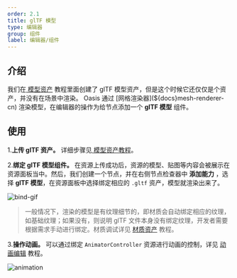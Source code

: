 ```yaml
---
order: 2.1
title: glTF 模型
type: 编辑器
group: 组件
label: 编辑器/组件
---
```


## 介绍

我们在[ 模型资产](${docs}editor-resource-gltf-cn) 教程里面创建了 glTF 模型资产，但是这个时候它还仅仅是个资产，并没有在场景中渲染。 Oasis 通过 [网格渲染器](${docs}mesh-renderer-cn) 渲染模型，在编辑器的操作为给节点添加一个 **glTF 模型** 组件。

## 使用

1.**上传 glTF 资产。** 详细步骤见[ 模型资产教程](${docs}editor-resource-gltf-cn)。

2.**绑定 glTF 模型组件。** 在资源上传成功后，资源的模型、贴图等内容会被展示在资源面板当中。然后，我们创建一个节点，并在右侧节点检查器中 **添加能力** ，选择 **glTF 模型**，在资源面板中选择绑定相应的 `.gltf` 资产，模型就渲染出来了。

![bind-gif](https://gw.alipayobjects.com/zos/OasisHub/8d8c2197-ad95-46c0-98b1-2beadba0535b/bind-gif.gif)

> 一般情况下，渲染的模型是有纹理细节的，即材质会自动绑定相应的纹理，如基础纹理；如果没有，则说明 glTF 文件本身没有绑定纹理，开发者需要根据需求手动进行绑定。材质调试详见 [材质资产](${docs}editor-material-cn) 教程。

3.**操作动画。** 可以通过绑定 `AnimatorController` 资源进行动画的控制，详见 [动画编辑](${docs}editor-animator-cn) 教程。

![animation](https://gw.alipayobjects.com/zos/OasisHub/0105f8dd-3e24-4127-8075-e1df34c2ab71/animation.gif)
